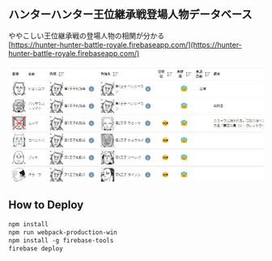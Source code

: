 ## ハンターハンター王位継承戦登場人物データベース
ややこしい王位継承戦の登場人物の相関が分かる  
[https://hunter-hunter-battle-royale.firebaseapp.com/](https://hunter-hunter-battle-royale.firebaseapp.com/)  


![alt](./Screenshot_214_jpg.jpg)


## How to Deploy
```
npm install
npm run webpack-production-win
npm install -g firebase-tools
firebase deploy
```